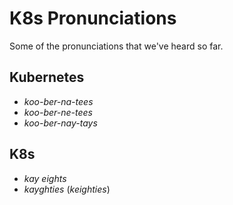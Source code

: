 # K8s Pronunciations

Some of the pronunciations that we've heard so far.

## Kubernetes

- _koo-ber-na-tees_
- _koo-ber-ne-tees_
- _koo-ber-nay-tays_

## K8s

- _kay eights_
- _kayghties_ (_keighties_)
